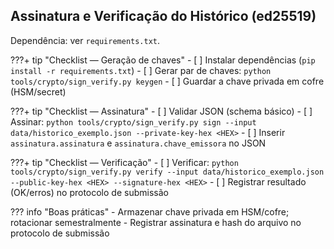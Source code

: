 ## Assinatura e Verificação do Histórico (ed25519)

Dependência: ver `requirements.txt`.

???+ tip "Checklist — Geração de chaves"
    - [ ] Instalar dependências (`pip install -r requirements.txt`)
    - [ ] Gerar par de chaves: `python tools/crypto/sign_verify.py keygen`
    - [ ] Guardar a chave privada em cofre (HSM/secret)

???+ tip "Checklist — Assinatura"
    - [ ] Validar JSON (schema básico)
    - [ ] Assinar: `python tools/crypto/sign_verify.py sign --input data/historico_exemplo.json --private-key-hex <HEX>`
    - [ ] Inserir `assinatura.assinatura` e `assinatura.chave_emissora` no JSON

???+ tip "Checklist — Verificação"
    - [ ] Verificar: `python tools/crypto/sign_verify.py verify --input data/historico_exemplo.json --public-key-hex <HEX> --signature-hex <HEX>`
    - [ ] Registrar resultado (OK/erros) no protocolo de submissão

??? info "Boas práticas"
    - Armazenar chave privada em HSM/cofre; rotacionar semestralmente
    - Registrar assinatura e hash do arquivo no protocolo de submissão


